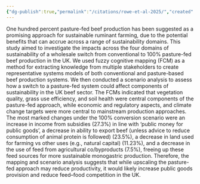 ```yaml
---
{"dg-publish":true,"permalink":"/citations/rowe-et-al-2025/","created":"2025-10-01T14:01:04.160+01:00","updated":"2025-10-01T14:01:04.237+01:00"}
---
```


One hundred percent pasture-fed beef production has been suggested as a promising approach for sustainable ruminant farming, due to the potential benefits that can accrue across a range of sustainability domains. This study aimed to investigate the impacts across the four domains of sustainability of a wholesale switch from conventional to 100% pasture-fed beef production in the UK. We used fuzzy cognitive mapping (FCM) as a method for extracting knowledge from multiple stakeholders to create representative systems models of both conventional and pasture-based beef production systems. We then conducted a scenario analysis to assess how a switch to a pasture-fed system could affect components of sustainability in the UK beef sector. The FCMs indicated that vegetation quality, grass use efficiency, and soil health were central components of the pasture-fed approach, while economic and regulatory aspects, and climate change targets were more central to mainstream production approaches. The most marked changes under the 100% conversion scenario were an increase in income from subsidies (27.3%) in line with ‘public money for public goods’, a decrease in ability to export beef (unless advice to reduce consumption of animal protein is followed) (23.5%), a decrease in land used for farming vs other uses (e.g., natural capital) (11.23%), and a decrease in the use of feed from agricultural co/byproducts (7.5%), freeing up these feed sources for more sustainable monogastric production. Therefore, the mapping and scenario analysis suggests that while upscaling the pasture-fed approach may reduce productivity, it would likely increase public goods provision and reduce feed–food competition in the UK.